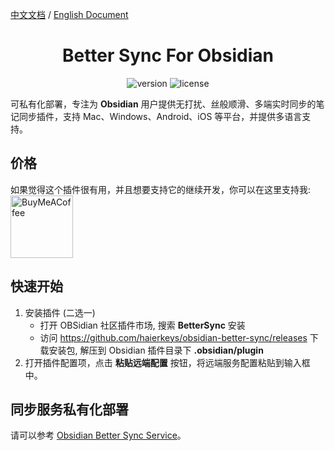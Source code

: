[中文文档](https://github.com/haierkeys/obsidian-better-sync/blob/master/readme-zh.md) / [English Document](https://github.com/haierkeys/obsidian-better-sync/blob/master/README.md)


<h1 align="center">Better Sync For Obsidian</h1>

<p align="center">
<img src="https://img.shields.io/github/release/haierkeys/obsidian-better-sync" alt="version">
<img src="https://img.shields.io/github/license/haierkeys/obsidian-better-sync.svg" alt="license" >
</p>

可私有化部署，专注为 **Obsidian** 用户提供无打扰、丝般顺滑、多端实时同步的笔记同步插件，支持 Mac、Windows、Android、iOS 等平台，并提供多语言支持。

## 价格

如果觉得这个插件很有用，并且想要支持它的继续开发，你可以在这里支持我:
[<img src="https://cdn.ko-fi.com/cdn/kofi3.png?v=3" alt="BuyMeACoffee" width="100">](https://ko-fi.com/haierkeys)

## 快速开始

1. 安装插件 (二选一)
   - 打开 OBSidian 社区插件市场, 搜索 **BetterSync** 安装
   - 访问 https://github.com/haierkeys/obsidian-better-sync/releases 下载安装包, 解压到 Obsidian 插件目录下 **.obsidian/plugin**
2. 打开插件配置项，点击 **粘贴远端配置** 按钮，将远端服务配置粘贴到输入框中。


## 同步服务私有化部署

请可以参考 [Obsidian Better Sync Service](https://github.com/haierkeys/obsidian-better-sync-service)。
